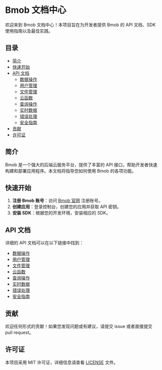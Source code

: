 # Bmob 文档中心

欢迎来到 Bmob 文档中心！本项目旨在为开发者提供 Bmob 的 API 文档、SDK 使用指南以及最佳实践。

## 目录

- [简介](#简介)
- [快速开始](#快速开始)
- [API 文档](#api-文档)
  - [数据操作](docs/api/data.md)
  - [用户管理](docs/api/users.md)
  - [文件管理](docs/api/files.md)
  - [云函数](docs/api/functions.md)
  - [查询操作](docs/api/query.md)
  - [实时数据](docs/api/realtime.md)
  - [错误处理](docs/api/errors.md)
  - [安全指南](docs/api/security.md)
- [贡献](#贡献)
- [许可证](#许可证)

## 简介

Bmob 是一个强大的后端云服务平台，提供了丰富的 API 接口，帮助开发者快速构建和部署应用程序。本文档将指导您如何使用 Bmob 的各项功能。

## 快速开始

1. **注册 Bmob 账号**：访问 [Bmob 官网](https://www.bmob.cn) 注册账号。
2. **创建应用**：登录控制台，创建您的应用并获取 API 密钥。
3. **安装 SDK**：根据您的开发环境，安装相应的 SDK。

## API 文档

详细的 API 文档可以在以下链接中找到：

- [数据操作](docs/api/data.md)
- [用户管理](docs/api/users.md)
- [文件管理](docs/api/files.md)
- [云函数](docs/api/functions.md)
- [查询操作](docs/api/query.md)
- [实时数据](docs/api/realtime.md)
- [错误处理](docs/api/errors.md)
- [安全指南](docs/api/security.md)

## 贡献

欢迎任何形式的贡献！如果您发现问题或有建议，请提交 issue 或者直接提交 pull request。

## 许可证

本项目采用 MIT 许可证，详细信息请查看 [LICENSE](LICENSE) 文件。 